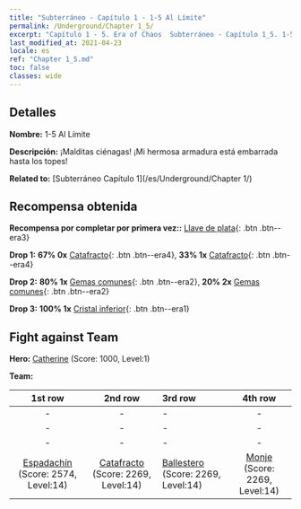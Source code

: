 ```yaml
---
title: "Subterráneo - Capítulo 1 - 1-5 Al Límite"
permalink: /Underground/Chapter 1_5/
excerpt: "Capítulo 1 - 5. Era of Chaos  Subterráneo - Capítulo 1_5. 1-5 Al Límite"
last_modified_at: 2021-04-23
locale: es
ref: "Chapter 1_5.md"
toc: false
classes: wide
---
```


## Detalles

 **Nombre:** 1-5 Al Límite

 **Descripción:** ¡Malditas ciénagas! ¡Mi hermosa armadura está embarrada hasta los topes!

 **Related to:** [Subterráneo Capítulo 1](/es/Underground/Chapter 1/)

## Recompensa obtenida

 **Recompensa por completar por primera vez::** [Llave de plata](/ItemsES/con_693/){: .btn .btn--era3}

 **Drop 1:** **67% 0x** [Catafracto](/ItemsES/unt_195/){: .btn .btn--era4}, **33% 1x** [Catafracto](/ItemsES/unt_195/){: .btn .btn--era4}

 **Drop 2:** **80% 1x** [Gemas comunes](/ItemsES/mat_10/){: .btn .btn--era2}, **20% 2x** [Gemas comunes](/ItemsES/mat_10/){: .btn .btn--era2}

 **Drop 3:** **100% 1x** [Cristal inferior](/ItemsES/mat_5/){: .btn .btn--era1}


## Fight against Team
 **Hero:** [Catherine](/es/heroes/Catherine/) (Score: 1000, Level:1)

 **Team:**


  | 1st row | 2nd row | 3rd row | 4th row |
  |:----:|:----:|:----|:----:|
  | - | - | - | - |
  | - | - | - | - |
  | - | - | - | - |
  | [Espadachín](/es/units/Swordsman/) (Score: 2574, Level:14)  | [Catafracto](/es/units/Cavalier/) (Score: 2269, Level:14)  | [Ballestero](/es/units/Marksman/) (Score: 2269, Level:14)  | [Monje](/es/units/Monk/) (Score: 2269, Level:14)  |


